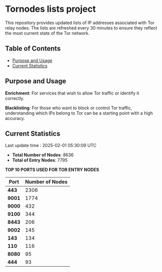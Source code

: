 # Tornodes lists project

This repository provides updated lists of IP addresses associated with Tor relay nodes. The lists are refreshed every 30 minutes to ensure they reflect the most current state of the Tor network.

## Table of Contents

- [Purpose and Usage](#purpose-and-usage)
- [Current Statistics](#current-statistics)


## Purpose and Usage

**Enrichment**: For services that wish to allow Tor traffic or identify it correctly.

**Blacklisting**: For those who want to block or control Tor traffic, understanding which IPs belong to Tor can be a starting point with a high accuracy.

## Current Statistics

Last update time : 2025-02-01 05:30:09 UTC

- **Total Number of Nodes**: 8636
- **Total of Entry Nodes**: 7795

**TOP 10 PORTS USED FOR TOR ENTRY NODES**

| **Port** | **Number of Nodes** |
|------|-----------------|
| **443**   | 2306  |
| **9001**   | 1774  |
| **9000**   | 432  |
| **9100**   | 344  |
| **8443**   | 206  |
| **9002**   | 145  |
| **143**   | 134  |
| **110**   | 116  |
| **8080**   | 95  |
| **444**   | 93  |

